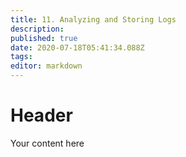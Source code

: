 ```yaml
---
title: 11. Analyzing and Storing Logs
description: 
published: true
date: 2020-07-18T05:41:34.088Z
tags: 
editor: markdown
---
```


# Header
Your content here